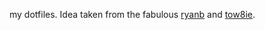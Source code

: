 my dotfiles. Idea taken from the fabulous [ryanb](https://github.com/ryanb/dotfiles) and [tow8ie](https://github.com/tow8ie/dotfiles).
